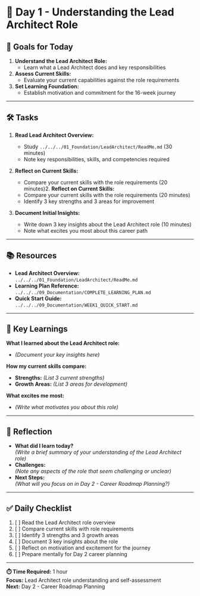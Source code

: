 # 📅 Day 1 - Understanding the Lead Architect Role

## 🎯 Goals for Today

1. **Understand the Lead Architect Role:**
   - Learn what a Lead Architect does and key responsibilities
2. **Assess Current Skills:**
   - Evaluate your current capabilities against the role requirements
3. **Set Learning Foundation:**
   - Establish motivation and commitment for the 16-week journey

---

## 🛠️ Tasks

1. **Read Lead Architect Overview:**

   - Study `../../../01_Foundation/LeadArchitect/ReadMe.md` (30 minutes)
   - Note key responsibilities, skills, and competencies required

2. **Reflect on Current Skills:**

   - Compare your current skills with the role requirements (20 minutes)2. **Reflect on Current Skills:**
   - Compare your current skills with the role requirements (20 minutes)
   - Identify 3 key strengths and 3 areas for improvement

3. **Document Initial Insights:**
   - Write down 3 key insights about the Lead Architect role (10 minutes)
   - Note what excites you most about this career path

---

## 📚 Resources

- **Lead Architect Overview:**  
  `../../../01_Foundation/LeadArchitect/ReadMe.md`
- **Learning Plan Reference:**  
  `../../../09_Documentation/COMPLETE_LEARNING_PLAN.md`
- **Quick Start Guide:**  
  `../../../09_Documentation/WEEK1_QUICK_START.md`

---

## 📝 Key Learnings

**What I learned about the Lead Architect role:**

- _(Document your key insights here)_

**How my current skills compare:**

- **Strengths:** _(List 3 current strengths)_
- **Growth Areas:** _(List 3 areas for development)_

**What excites me most:**

- _(Write what motivates you about this role)_

---

## 📝 Reflection

- **What did I learn today?**  
  _(Write a brief summary of your understanding of the Lead Architect role)_
- **Challenges:**  
  _(Note any aspects of the role that seem challenging or unclear)_
- **Next Steps:**  
  _(What will you focus on in Day 2 - Career Roadmap Planning?)_

---

## ✅ Daily Checklist

1. [ ] Read the Lead Architect role overview
2. [ ] Compare current skills with role requirements
3. [ ] Identify 3 strengths and 3 growth areas
4. [ ] Document 3 key insights about the role
5. [ ] Reflect on motivation and excitement for the journey
6. [ ] Prepare mentally for Day 2 career planning

---

**⏱️ Time Required:** 1 hour  
**Focus:** Lead Architect role understanding and self-assessment  
**Next:** Day 2 - Career Roadmap Planning
